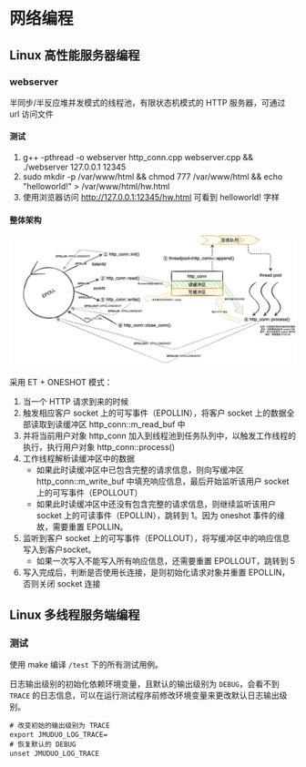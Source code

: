 # 网络编程

## Linux 高性能服务器编程

### webserver

半同步/半反应堆并发模式的线程池，有限状态机模式的 HTTP 服务器，可通过 url 访问文件

#### 测试

1. g++ -pthread -o webserver http_conn.cpp webserver.cpp && ./webserver 127.0.0.1 12345
2. sudo mkdir -p /var/www/html && chmod 777 /var/www/html && echo "helloworld!" > /var/www/html/hw.html
3. 使用浏览器访问 http://127.0.0.1:12345/hw.html 可看到 helloworld! 字样

#### 整体架构

![webserver_reactor](./picture/webserver_reactor.jpg)

采用 ET + ONESHOT 模式：
1. 当一个 HTTP 请求到来的时候
2. 触发相应客户 socket 上的可写事件（EPOLLIN），将客户 socket 上的数据全部读取到读缓冲区 http_conn::m_read_buf 中
3. 并将当前用户对象 http_conn 加入到线程池到任务队列中，以触发工作线程的执行，执行用户对象 http_conn::process()
4. 工作线程解析读缓冲区中的数据
    - 如果此时读缓冲区中已包含完整的请求信息，则向写缓冲区  http_conn::m_write_buf 中填充响应信息，最后开始监听该用户 socket 上的可写事件（EPOLLOUT）
    - 如果此时读缓冲区中还没有包含完整的请求信息，则继续监听该用户 socket 上的可读事件（EPOLLIN），跳转到 1。因为 oneshot 事件的缘故，需要重置 EPOLLIN。
5. 监听到客户 socket 上的可写事件（EPOLLOUT），将写缓冲区中的响应信息写入到客户socket。
    - 如果一次写入不能写入所有响应信息，还需要重置 EPOLLOUT，跳转到 5
6. 写入完成后，判断是否使用长连接，是则初始化请求对象并重置 EPOLLIN，否则关闭 socket 连接

## Linux 多线程服务端编程

### 测试

使用 make 编译 `/test` 下的所有测试用例。

日志输出级别的初始化依赖环境变量，且默认的输出级别为 `DEBUG`，会看不到 `TRACE` 的日志信息，可以在运行测试程序前修改环境变量来更改默认日志输出级别。

``` shell
# 改变初始的输出级别为 TRACE
export JMUDUO_LOG_TRACE=
# 恢复默认的 DEBUG
unset JMUDUO_LOG_TRACE
```